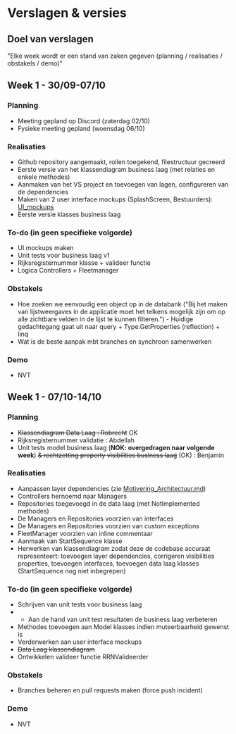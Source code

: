 # Verslagen & versies


## Doel van verslagen

"Elke week wordt er een stand van zaken gegeven (planning / realisaties / obstakels / demo)"

## Week 1 - 30/09-07/10 

### Planning

*   Meeting gepland op Discord (zaterdag 02/10)
*   Fysieke meeting gepland (woensdag 06/10)

### Realisaties

*   Github repository aangemaakt, rollen toegekend, filestructuur gecreerd
*   Eerste versie van het klassendiagram business laag (met relaties en enkele methodes)
*   Aanmaken van het VS project en toevoegen van lagen, configureren van de dependencies
*   Maken van 2 user interface mockups (SplashScreen, Bestuurders): [UI_mockups](https://github.com/HOGENT-PRG/Projectwerk-Fleetmanagement/tree/main/UI_mockups)
*   Eerste versie klasses business laag

### To-do (in geen specifieke volgorde)

* UI mockups maken
* Unit tests voor business laag v1
* Rijksregisternummer klasse + valideer functie
* Logica Controllers + Fleetmanager

### Obstakels

*   Hoe zoeken we eenvoudig een object op in de databank ("Bij het maken van lijstweergaves in de applicatie moet het telkens
mogelijk zijn om op alle zichtbare velden in de lijst te kunnen filteren.") - Huidige gedachtegang gaat uit naar query + Type.GetProperties (reflection) + linq
*   Wat is de beste aanpak mbt branches en synchroon samenwerken

### Demo

*   NVT

## Week 1 - 07/10-14/10

### Planning

* ~~Klassendiagram Data Laag : Robrecht~~ OK
* Rijksregisternummer validatie : Abdellah
* Unit tests model business laag (**NOK: overgedragen naar volgende week**) ~~& rechtzetting property visibilities business laag~~ (OK) : Benjamin

### Realisaties

* Aanpassen layer dependencies (zie [Motivering_Architectuur.md](https://github.com/HOGENT-PRG/Projectwerk-Fleetmanagement/blob/main/Documentatie%20%26%20rapportering/Motiveringen_Architectuur.md))
* Controllers hernoemd naar Managers
* Repositories toegevoegd in de data laag (met NotImplemented methodes)
* De Managers en Repositories voorzien van interfaces
* De Managers en Repositories voorzien van custom exceptions
* FleetManager voorzien van inline commentaar
* Aanmaak van StartSequence klasse
* Herwerken van klassendiagram zodat deze de codebase accuraat representeert: toevoegen layer dependencies, corrigeren visibilities properties, toevoegen interfaces, toevoegen data laag klasses (StartSequence nog niet inbegrepen)

### To-do (in geen specifieke volgorde)

* Schrijven van unit tests voor business laag
* * Aan de hand van unit test resultaten de business laag verbeteren
* Methodes toevoegen aan Model klasses indien muteerbaarheid gewenst is
* Verderwerken aan user interface mockups
* ~~Data Laag klassendiagram~~
* Ontwikkelen valideer functie RRNValideerder

### Obstakels
* Branches beheren en pull requests maken (force push incident)

### Demo
* NVT
